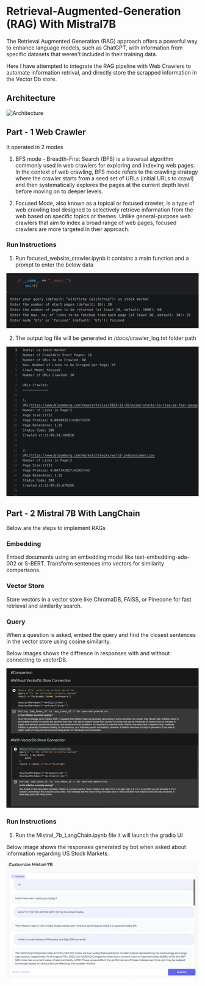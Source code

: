 # Retrieval-Augmented-Generation (RAG) With Mistral7B
The Retrieval Augmented Generation (RAG) approach offers a powerful way to enhance language models, such as ChatGPT, with information from specific datasets that weren't included in their training data. 

Here I have attempted to integrate the RAG pipeline with Web Crawlers to automate information retrival, and directly store the scrapped information in the Vector Db store.

## Architecture ##
<img width="860" alt="Architecture" src="https://github.com/DHRUV6029/Retrieval-Augmented-Generation--RAG--With-Mistral7B/assets/71836462/531d856b-2220-48cc-a455-9739e83f91c9">

## Part - 1 Web Crawler ##

It operated in 2 modes 

1. BFS mode - Breadth-First Search (BFS) is a traversal algorithm commonly used in web crawlers for exploring and indexing web pages. In the context of web crawling, BFS mode refers to the crawling strategy where the crawler starts from a seed set of URLs (initial URLs to crawl) and then systematically explores the pages at the current depth level before moving on to deeper levels.

2. Focused Mode, also known as a topical or focused crawler, is a type of web crawling tool designed to selectively retrieve information from the web based on specific topics or themes. Unlike general-purpose web crawlers that aim to index a broad range of web pages, focused crawlers are more targeted in their approach.

### Run Instructions ###
1. Run focused_website_crawler.ipynb it contains a main function and a prompt to enter the below data

![Alt text](imgs/web_crawler_input.png)

2. The output log file will be generated in /docs/crawler_log.txt folder path

![Alt text](imgs/web_crawler_output.png)


## Part - 2 Mistral 7B With LangChain ##

Below are the steps to implement RAGs

### Embedding ###
Embed documents using an embedding model like text-embedding-ada-002 or S-BERT.
Transform sentences into vectors for similarity comparisons.

### Vector Store ###
Store vectors in a vector store like ChromaDB, FAISS, or Pinecone for fast retrieval and similarity search.

### Query ###
When a question is asked, embed the query and find the closest sentences in the vector store using cosine similarity.

Below images shows the diffrence in responses with and without connecting to vectorDB.

![Alt text](imgs/output_comparison.png)

### Run Instructions ###

1. Run the Mistral_7b_LangChain.ipynb file it will launch the gradio UI 

Below image shows the responses generated by bot when asked about information regarding US Stock Markets.

![Alt text](imgs/gradio_ui.png)

